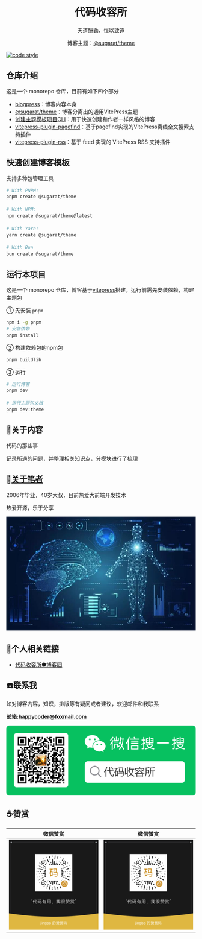 <h1 align="center"> 代码收容所 </h1>
<p align="center">天道酬勤，恒以致遠</p>
<p align="center">博客主题：<a href="https://theme.sugarat.top/" target="_blank">@sugarat/theme</a></p>

[![code style](https://antfu.me/badge-code-style.svg)](https://github.com/antfu/eslint-config)

## 仓库介绍

这是一个 monorepo 仓库，目前有如下四个部分
* [blogpress](./packages/blogpress/)：博客内容本身
* [@sugarat/theme](./packages/theme/)：博客分离出的通用VitePress主题
* [创建主题模板项目CLI](./packages/create-theme/)：用于快速创建和作者一样风格的博客
* [vitepress-plugin-pagefind](./packages/vitepress-plugin-pagefind/)：基于pagefind实现的VitePress离线全文搜索支持插件
* [vitepress-plugin-rss](./packages/vitepress-plugin-rss/)：基于 feed 实现的 VitePress RSS 支持插件

## 快速创建博客模板
支持多种包管理工具
```sh
# With PNPM:
pnpm create @sugarat/theme

# With NPM:
npm create @sugarat/theme@latest

# With Yarn:
yarn create @sugarat/theme

# With Bun
bun create @sugarat/theme
```
## 运行本项目
这是一个 monorepo 仓库，博客基于[vitepress](https://vitepress.dev/)搭建，运行前需先安装依赖，构建主题包

① 先安装 `pnpm`
```sh
npm i -g pnpm
# 安装依赖
pnpm install
```

② 构建依赖包的npm包
```sh
pnpm buildlib
```

③ 运行
```sh
# 运行博客
pnpm dev

# 运行主题包文档
pnpm dev:theme
```

## :pencil:关于内容
代码的那些事

记录所遇的问题，并整理相关知识点，分模块进行了梳理

## :speak_no_evil:[关于笔者](./packages/blogpress/aboutme.md)
2006年毕业，40岁大叔，目前热爱大前端开发技术

热爱开源，乐于分享

![图片](/packages/blogpress/digital_pharmaceutical.jpg)

## :link:个人相关链接

* [代码收容所●博客园](https://www.cnblogs.com/68681395/)

## :phone:联系我
如对博客内容，知识，排版等有疑问或者建议，欢迎邮件和我联系

**邮箱:happycoder@foxmail.com**

![公众号](packages/blogpress/public/mp-code.png)

## :coffee:赞赏
 |                  微信赞赏                   | 微信赞赏 |
 | :-----------------------------------------: | :----: |
 | ![](/packages/blogpress/public/donate1.png) | ![](/packages/blogpress/public/donate1.png)  |

